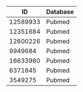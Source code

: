 | ID | Database |
| ---- | ---- |
| 12589933 | Pubmed |
| 12351684 | Pubmed |
| 12600226 | Pubmed |
| 9949684 | Pubmed |
| 16633980 | Pubmed |
| 6371845 | Pubmed |
| 3549275 | Pubmed |
